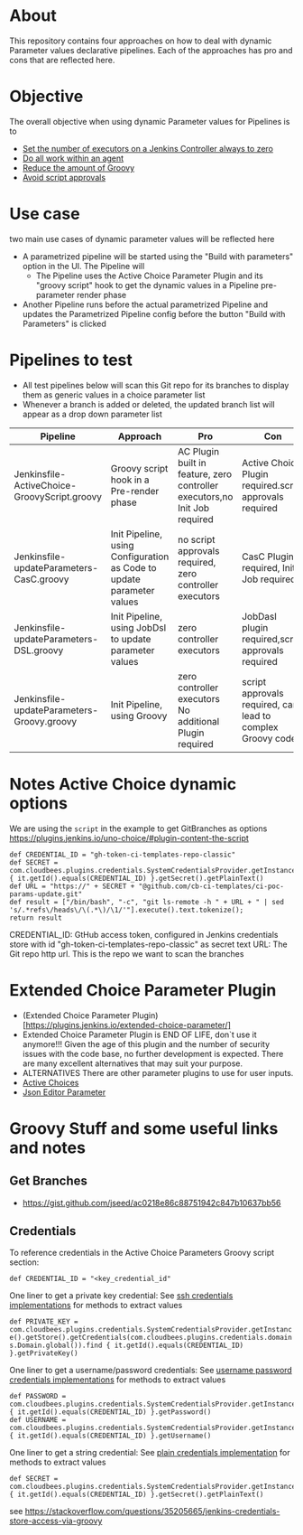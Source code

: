 # About

This repository contains four approaches on how to deal with dynamic Parameter values declarative pipelines.
Each of the approaches has pro and cons that are reflected here.

# Objective

The overall objective when using dynamic Parameter values for Pipelines is to

* [Set the number of executors on a Jenkins Controller always to zero](https://docs.cloudbees.com/docs/cloudbees-ci-kb/latest/best-practices/app-performance-best-practices#_built_in_node_formerly_known_as_master_node_build_executors)
* [Do all work within an agent](https://docs.cloudbees.com/docs/cloudbees-ci/latest/pipelines/pipeline-best-practices#_do_all_the_work_within_an_agent)
* [Reduce the amount of Groovy](https://docs.cloudbees.com/docs/cloudbees-ci/latest/pipelines/pipeline-best-practices#_reduce_the_amount_of_groovy_code_executed_by_pipelines)
* [Avoid script approvals](https://docs.cloudbees.com/docs/cloudbees-ci/latest/pipelines/pipeline-best-practices#_avoid_script_security_exceptions)

# Use case

two main use cases of dynamic parameter values will be reflected here

* A parametrized pipeline will be started using the "Build with parameters" option in the UI. The Pipeline will 
  * The Pipeline uses the Active Choice Parameter Plugin and its "groovy script" hook to get the dynamic values in a Pipeline pre-parameter render phase 
* Another Pipeline runs before the actual parametrized Pipeline and updates the Parametrized Pipeline config before the button "Build with Parameters" is clicked 


# Pipelines to test

* All test pipelines below will scan this Git repo for its branches to display them as generic values in a choice parameter list
* Whenever a branch is added or deleted, the updated branch list will appear as a drop down parameter list

| Pipeline                                        | Approach                                                              | Pro                                                                        | Con                                                        |
|-------------------------------------------------|-----------------------------------------------------------------------|----------------------------------------------------------------------------|------------------------------------------------------------|
| Jenkinsfile-ActiveChoice-GroovyScript.groovy    | Groovy script hook in a Pre-render phase                              | AC Plugin built in feature, zero controller executors,no Init Job required | Active Choice Plugin required.script approvals required    |
| Jenkinsfile-updateParameters-CasC.groovy        | Init Pipeline, using Configuration as Code to update parameter values | no script approvals required, zero controller executors                    | CasC Plugin required, Init Job required                    |
| Jenkinsfile-updateParameters-DSL.groovy         | Init Pipeline, using JobDsl to update parameter values                | zero controller executors                                                  | JobDasl plugin required,script approvals required          |
| Jenkinsfile-updateParameters-Groovy.groovy      | Init Pipeline, using Groovy                                           | zero controller executors  No additional Plugin required                   | script approvals required, can lead to complex Groovy code |



# Notes Active Choice dynamic options

We are using the `script` in the example to get GitBranches as options
https://plugins.jenkins.io/uno-choice/#plugin-content-the-script

```
def CREDENTIAL_ID = "gh-token-ci-templates-repo-classic"
def SECRET = com.cloudbees.plugins.credentials.SystemCredentialsProvider.getInstance().getStore().getCredentials(com.cloudbees.plugins.credentials.domains.Domain.global()).find { it.getId().equals(CREDENTIAL_ID) }.getSecret().getPlainText()
def URL = "https://" + SECRET + "@github.com/cb-ci-templates/ci-poc-params-update.git"
def result = ["/bin/bash", "-c", "git ls-remote -h " + URL + " | sed 's/.*refs\/heads\/\(.*\)/\1/'"].execute().text.tokenize();
return result   
```

CREDENTIAL_ID: GtHub access token, configured in Jenkins credentials store with id "gh-token-ci-templates-repo-classic" as secret text
URL: The Git repo http url. This is the repo we want to scan the branches

# Extended Choice Parameter Plugin

* (Extended Choice Parameter Plugin)[https://plugins.jenkins.io/extended-choice-parameter/]
* Extended Choice Parameter Plugin is END OF LIFE, don`t use it anymore!!!
  Given the age of this plugin and the number of security issues with the code base, no further development is expected. There are many excellent alternatives that may suit your purpose.
* ALTERNATIVES
  There are other parameter plugins to use for user inputs.
* [Active Choices](ttps://plugins.jenkins.io/uno-choice)
* [Json Editor Parameter](https://plugins.jenkins.io/json-editor-parameter/)

# Groovy Stuff and some useful links and notes

## Get Branches

* https://gist.github.com/jseed/ac0218e86c88751942c847b10637bb56

## Credentials

To reference credentials in the Active Choice Parameters Groovy script section:

```def CREDENTIAL_ID = "<key_credential_id"```

One liner to get a private key credential:
See [ssh credentials implementations](https://javadoc.jenkins.io/plugin/ssh-credentials/com/cloudbees/jenkins/plugins/sshcredentials/impl/) for methods to extract values

```def PRIVATE_KEY = com.cloudbees.plugins.credentials.SystemCredentialsProvider.getInstance().getStore().getCredentials(com.cloudbees.plugins.credentials.domains.Domain.global()).find { it.getId().equals(CREDENTIAL_ID) }.getPrivateKey()```

One liner to get a username/password credentials:
See [username password credentials implementations](https://javadoc.jenkins.io/plugin/credentials/com/cloudbees/plugins/credentials/impl/UsernamePasswordCredentialsImpl.html) for methods to extract values

```
def PASSWORD = com.cloudbees.plugins.credentials.SystemCredentialsProvider.getInstance().getStore().getCredentials(com.cloudbees.plugins.credentials.domains.Domain.global()).find { it.getId().equals(CREDENTIAL_ID) }.getPassword()
def USERNAME = com.cloudbees.plugins.credentials.SystemCredentialsProvider.getInstance().getStore().getCredentials(com.cloudbees.plugins.credentials.domains.Domain.global()).find { it.getId().equals(CREDENTIAL_ID) }.getUsername()
```

One liner to get a string credential:
See [plain credentials implementation](https://stackoverflow.com/questions/35205665/jenkins-credentials-store-access-via-groovy#:~:text=plain%20credentials%20implementation) for methods to extract values

```
def SECRET = com.cloudbees.plugins.credentials.SystemCredentialsProvider.getInstance().getStore().getCredentials(com.cloudbees.plugins.credentials.domains.Domain.global()).find { it.getId().equals(CREDENTIAL_ID) }.getSecret().getPlainText()
```

see  https://stackoverflow.com/questions/35205665/jenkins-credentials-store-access-via-groovy
